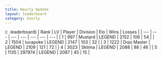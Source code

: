 ```yaml
---
title: Hourly Update
layout: leaderboard
category: hourly
---
```


{: .leaderboard}
| Rank | LV | Player | Division | Elo | Wins | Losses |
| --- | --- | --- | --- | --- | --- | --- |
| <span data-change="1">1</span> | 997 | <span title="ID: 611082">Mustard</span> | LEGEND | <span data-change="0">2152</span> | <span data-change="0">106</span> | <span data-change="0">54</span> |
| <span data-change="-1">2</span> | 1504 | <span title="ID: 41925">lucapoke</span> | LEGEND | <span data-change="-13">2147</span> | <span data-change="5">103</span> | <span data-change="3">32</span> |
| <span data-change="0">3</span> | 1222 | <span title="ID: 431504">Dojo Master</span> | LEGEND | <span data-change="0">2109</span> | <span data-change="0">121</span> | <span data-change="0">72</span> |
| <span data-change="0">4</span> | 3023 | <span title="ID: 353063">Sktima</span> | LEGEND | <span data-change="0">2088</span> | <span data-change="0">88</span> | <span data-change="0">46</span> |
| <span data-change="0">5</span> | 1135 | <span title="ID: 544038">297974</span> | LEGEND | <span data-change="0">2087</span> | <span data-change="0">45</span> | <span data-change="0">15</span> |